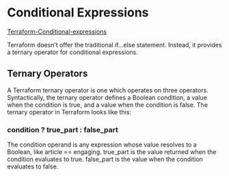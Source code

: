 # Conditional Expressions

[Terraform-Conditional-expressions](https://spacelift.io/blog/terraform-conditionals)

Terraform doesn’t offer the traditional if…else statement. Instead, it provides a ternary operator for conditional expressions.

## Ternary Operators

A Terraform ternary operator is one which operates on three operators. Syntactically, the ternary operator defines a Boolean condition, a value when the condition is true, and a value when the condition is false. 
The ternary operator in Terraform looks like this:

### condition ? true_part : false_part

The condition operand is any expression whose value resolves to a Boolean, like article == engaging. true_part is the value returned when the condition evaluates to true. false_part is the value when the condition evaluates to false.
